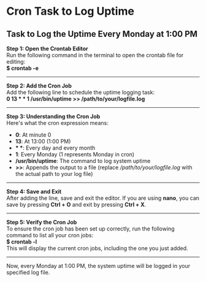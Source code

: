 <h1>Cron Task to Log Uptime</h1>

<h2>Task to Log the Uptime Every Monday at 1:00 PM</h2>

<p>
  <b>Step 1: Open the Crontab Editor</b><br>
  Run the following command in the terminal to open the crontab file for editing:
  <br><strong>$ crontab -e</strong>
</p>

<hr>

<p>
  <b>Step 2: Add the Cron Job</b><br>
  Add the following line to schedule the uptime logging task:
  <br><strong>0 13 * * 1 /usr/bin/uptime >> /path/to/your/logfile.log</strong>
</p>

<hr>

<p>
  <b>Step 3: Understanding the Cron Job</b><br>
  Here's what the cron expression means:
  <ul>
    <li><b>0</b>: At minute 0</li>
    <li><b>13</b>: At 13:00 (1:00 PM)</li>
    <li><b>* *</b>: Every day and every month</li>
    <li><b>1</b>: Every Monday (1 represents Monday in cron)</li>
    <li><b>/usr/bin/uptime</b>: The command to log system uptime</li>
    <li><b>>></b>: Appends the output to a file (replace <i>/path/to/your/logfile.log</i> with the actual path to your log file)</li>
  </ul>
</p>

<hr>

<p>
  <b>Step 4: Save and Exit</b><br>
  After adding the line, save and exit the editor. If you are using <b>nano</b>, you can save by pressing <strong>Ctrl + O</strong> and exit by pressing <strong>Ctrl + X</strong>.
</p>

<hr>

<p>
  <b>Step 5: Verify the Cron Job</b><br>
  To ensure the cron job has been set up correctly, run the following command to list all your cron jobs:
  <br><strong>$ crontab -l</strong>
  <br>This will display the current cron jobs, including the one you just added.
</p>

<hr>

<p>
  Now, every Monday at 1:00 PM, the system uptime will be logged in your specified log file.
</p>
